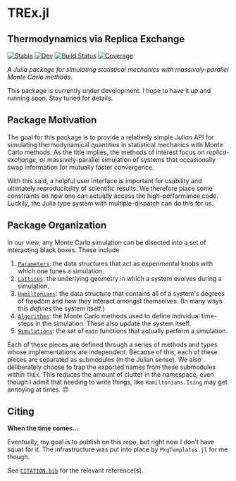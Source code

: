# TREx.jl
## Thermodynamics via Replica Exchange

[![Stable](https://img.shields.io/badge/docs-stable-blue.svg)](https://meese-wj.github.io/TREx.jl/stable/)
[![Dev](https://img.shields.io/badge/docs-dev-blue.svg)](https://meese-wj.github.io/TREx.jl/dev/)
[![Build Status](https://github.com/meese-wj/TREx.jl/actions/workflows/CI.yml/badge.svg?branch=main)](https://github.com/meese-wj/TREx.jl/actions/workflows/CI.yml?query=branch%3Amain)
[![Coverage](https://codecov.io/gh/meese-wj/TREx.jl/branch/main/graph/badge.svg)](https://codecov.io/gh/meese-wj/TREx.jl)

*A Julia package for simulating statistical mechanics with massively-parallel Monte Carlo methods.*

This package is currently under development. I hope to have it up and running soon. Stay tuned for details.

## Package Motivation

The goal for this package is to provide a relatively simple *Julian* API for simulating thermodynamical quantities in statistical mechanics with Monte Carlo methods. As the title implies, the methods of interest focus on *replica-exchange*, or massively-parallel simulation of systems that occasionally swap information for mutually faster convergence.

With this said, a helpful user interface is important for usability and ultimately reproducibility of scientific results. We therefore place some constraints on how one can actually access the high-performance code. Luckily, the Julia type system with multiple-dispatch can do this for us.

## Package Organization

In our view, any Monte Carlo simulation can be disected into a set of interacting black boxes. These include

1. [`Parameters`](src/Parameters/): the data structures that act as experimental knobs with which one tunes a simulation.
1. [`Lattices`](src/Lattices/): the underlying geometry in which a system evolves during a simulation.
1. [`Hamiltonians`](src/Hamiltonians/): the data structure that contains all of a system's degrees of freedom and how they interact amongst themselves. (In many ways this *defines* the system itself.)
1. [`Algorithms`](src/Algorithms/): the Monte Carlo methods used to define individual time-steps in the simulation. These also update the system itself.
1. [`Simulations`](src/Simulations/): the set of `main` functions that actually perform a simulation.

Each of these pieces are defined through a series of methods and types whose implementations are independent. Because of this, each of these pieces are separated as submodules (in the Julian sense). We also deliberately choose to trap the exported names from these submodules within `TREx`. This reduces the amount of clutter in the namespace, even though I admit that needing to write things, like `Hamiltonians.Ising` may get annoying at times. 🙃

## Citing 

**When the time comes...**

Eventually, my goal is to publish on this repo, but right now I don't have squat for it. The infrastructure was put into place by `PkgTemplates.jl` for me though.

See [`CITATION.bib`](CITATION.bib) for the relevant reference(s).
